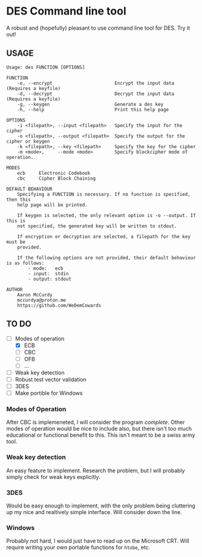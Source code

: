 # DES Command line tool

A robust and (hopefully) pleasant to use command line tool for DES. Try it out!

## USAGE

```
Usage: des FUNCTION [OPTIONS]

FUNCTION
    -e, --encrypt                       Encrypt the input data (Requires a keyfile)
    -d, --decrypt                       Decrypt the input data (Requires a keyfile)
    -g, --keygen                        Generate a des key
    -h, --help                          Print this help page

OPTIONS
    -i <filepath>, --input <filepath>   Specify the input for the cipher
    -o <filepath>, --output <filepath>  Specify the output for the cipher or keygen
    -k <filepath>, --key <filepath>     Specify the key for the cipher
    -m <mode>,     --mode <mode>        Specify blockcipher mode of operation.

MODES
    ecb     Electronic Codebook
    cbc     Cipher Block Chaining

DEFAULT BEHAVIOUR
    Specifying a FUNCTION is necessary. If no function is specified, then this
    help page will be printed.

    If keygen is selected, the only relevant option is -o --output. If this is
    not specified, the generated key will be written to stdout.

    If encryption or decryption are selected, a filepath for the key must be
    provided.

    If the following options are not provided, their default behaviour is as follows: 
        - mode:   ecb
        - input:  stdin
        - output: stdout

AUTHOR
    Aaron McCurdy
    mccurdya@proton.me
    https://github.com/WeDemCowards

```

## TO DO

- [ ] Modes of operation
    - [x] ECB
    - [ ] CBC
    - [ ] OFB
    - [ ] ...
- [ ] Weak key detection
- [ ] Robust test vector validation
- [ ] 3DES
- [ ] Make portible for Windows

### Modes of Operation
After CBC is implemeneted, I will consider the program *complete*. Other modes
of operation would be nice to include also, but there isn't too much educational
or functional benefit to this. This isn't meant to be a swiss army tool.

### Weak key detection
An easy feature to implement. Research the problem, but I will probably simply
check for weak keys explicitly.

### 3DES
Would be easy enough to implement, with the only problem being cluttering up my
nice and realtively simple interface. Will consider down the line.

### Windows
Probably not hard, I would just have to read up on the Microsoft CRT. Will
require writing your own portable functions for `htobe`, etc.
